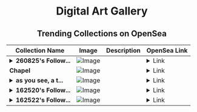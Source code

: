 <div align="center">

# Digital Art Gallery

## Trending Collections on OpenSea

| Collection Name                       | Image                                                                                     | Description                       | OpenSea Link                                                                                          |
|---------------------------------------|-------------------------------------------------------------------------------------------|-----------------------------------|--------------------------------------------------------------------------------------------------------|
| **<details><summary>260825's Follow...</summary>260825's Follower</details>** | ![Image](https://i.seadn.io/s/raw/files/19f9f090920392cc3650cbdf4361755b.png?w=500&auto=format?w=200&auto=format) |  | <details><summary>Link</summary>[260825's Follower](https://opensea.io/collection/260825-s-follower)</details> |
| **Chapel** | ![Image](https://i.seadn.io/s/raw/files/92d4bc846f4a673174f4a3ae9c738faf.jpg?w=500&auto=format?w=200&auto=format) |  | <details><summary>Link</summary>[Chapel](https://opensea.io/collection/chapel-13)</details> |
| **<details><summary>as you see, a t...</summary>as you see, a test event</details>** | ![Image](https://i.seadn.io/s/raw/files/d48e5bbe93092c30ce7dacf32dc1e036.png?w=500&auto=format?w=200&auto=format) |  | <details><summary>Link</summary>[as you see, a test event](https://opensea.io/collection/as-you-see-a-test-event)</details> |
| **<details><summary>162520's Follow...</summary>162520's Follower</details>** | ![Image](https://i.seadn.io/s/raw/files/19f9f090920392cc3650cbdf4361755b.png?w=500&auto=format?w=200&auto=format) |  | <details><summary>Link</summary>[162520's Follower](https://opensea.io/collection/162520-s-follower)</details> |
| **<details><summary>162522's Follow...</summary>162522's Follower</details>** | ![Image](https://i.seadn.io/s/raw/files/19f9f090920392cc3650cbdf4361755b.png?w=500&auto=format?w=200&auto=format) |  | <details><summary>Link</summary>[162522's Follower](https://opensea.io/collection/162522-s-follower)</details> |

</div>